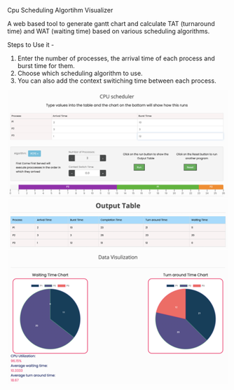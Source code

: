 Cpu Scheduling Algortihm Visualizer 

A web based tool to generate gantt chart and calculate TAT (turnaround time) and WAT (waiting time) based on various scheduling algorithms.


Steps to Use it - 
1) Enter the number of processes, the arrival time of each process and burst time for them.
2) Choose which scheduling algorithm to use.
3) You can also add the context switiching time between each process.

![alt text](https://github.com/igargaditya/Cpu-Scheduling/blob/main/1.png?raw=true)
![alt text](https://github.com/igargaditya/Cpu-Scheduling/blob/main/2.png?raw=true)
![alt text](https://github.com/igargaditya/Cpu-Scheduling/blob/main/3.png?raw=true)

